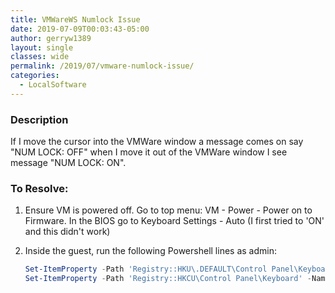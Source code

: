 ```yaml
---
title: VMWareWS Numlock Issue
date: 2019-07-09T00:03:43-05:00
author: gerryw1389
layout: single
classes: wide
permalink: /2019/07/vmware-numlock-issue/
categories:
  - LocalSoftware
---
```

<!--more-->

### Description

If I move the cursor into the VMWare window a message comes on say "NUM LOCK: OFF" when I move it out of the VMWare window I see message "NUM LOCK: ON".  

### To Resolve:

1. Ensure VM is powered off. Go to top menu: VM - Power - Power on to Firmware. In the BIOS go to Keyboard Settings - Auto (I first tried to 'ON' and this didn't work)

2. Inside the guest, run the following Powershell lines as admin:

   ```powershell
   Set-ItemProperty -Path 'Registry::HKU\.DEFAULT\Control Panel\Keyboard' -Name "InitialKeyboardIndicators" -Value "2"
   Set-ItemProperty -Path 'Registry::HKCU\Control Panel\Keyboard' -Name "InitialKeyboardIndicators" -Value "2"
   ```

